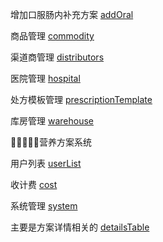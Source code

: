 增加口服肠内补充方案
[addOral](./addOral.ts)

商品管理
[commodity](./commodity.ts)

渠道商管理
[distributors](./distributors.ts)

医院管理
[hospital](./hospital.ts)


处方模板管理
[prescriptionTemplate](./prescriptionTemplate.ts)

库房管理
[warehouse](./warehouse.ts)


🍎🍎🍎🍎🍎营养方案系统

用户列表
[userList](./userList.ts)

收计费
[cost](./cost.ts)

系统管理
[system](./system.ts)

主要是方案详情相关的
[detailsTable](./detailsTable.ts)